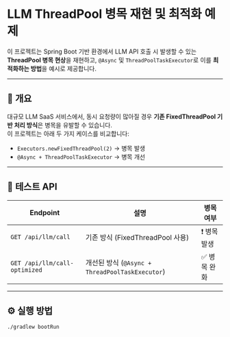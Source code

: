 # LLM ThreadPool 병목 재현 및 최적화 예제

이 프로젝트는 Spring Boot 기반 환경에서 LLM API 호출 시 발생할 수 있는 **ThreadPool 병목 현상**을 재현하고, `@Async` 및 `ThreadPoolTaskExecutor`로 이를 **최적화하는 방법**을 예시로 제공합니다.

---

## 🚀 개요

대규모 LLM SaaS 서비스에서, 동시 요청량이 많아질 경우 **기존 FixedThreadPool 기반 처리 방식**은 병목을 유발할 수 있습니다.  
이 프로젝트는 아래 두 가지 케이스를 비교합니다:

- `Executors.newFixedThreadPool(2)` → 병목 발생
- `@Async + ThreadPoolTaskExecutor` → 병목 개선

---

## 🧪 테스트 API

| Endpoint | 설명 | 병목 여부 |
|----------|------|------------|
| `GET /api/llm/call` | 기존 방식 (FixedThreadPool 사용) | ❗ 병목 발생 |
| `GET /api/llm/call-optimized` | 개선된 방식 (`@Async + ThreadPoolTaskExecutor`) | ✅ 병목 완화 |

---

## ⚙️ 실행 방법

```bash
./gradlew bootRun
